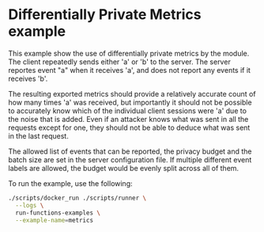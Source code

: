 # Differentially Private Metrics example

This example show the use of differentially private metrics by the module. The
client repeatedly sends either 'a' or 'b' to the server. The server reportes
event "a" when it receives 'a', and does not report any events if it receives
'b'.

The resulting exported metrics should provide a relatively accurate count of how
many times 'a' was received, but importantly it should not be possible to
accurately know which of the individual client sessions were 'a' due to the
noise that is added. Even if an attacker knows what was sent in all the requests
except for one, they should not be able to deduce what was sent in the last
request.

The allowed list of events that can be reported, the privacy budget and the
batch size are set in the server configuration file. If multiple different event
labels are allowed, the budget would be evenly split across all of them.

To run the example, use the following:

```bash
./scripts/docker_run ./scripts/runner \
  --logs \
  run-functions-examples \
  --example-name=metrics
```
